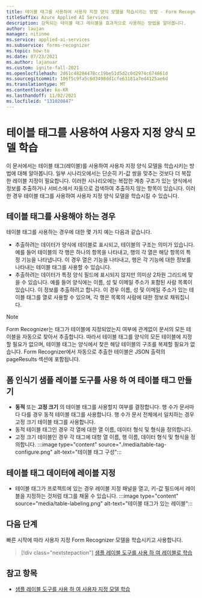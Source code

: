 ```yaml
---
title: 테이블 태그를 사용하여 사용자 지정 양식 모델을 학습시키는 방법 - Form Recognizer
titleSuffix: Azure Applied AI Services
description: 감독되는 테이블 태그 레이블을 효과적으로 사용하는 방법을 알아봅니다.
author: laujan
manager: nitinme
ms.service: applied-ai-services
ms.subservice: forms-recognizer
ms.topic: how-to
ms.date: 07/23/2021
ms.author: lajanuar
ms.custom: ignite-fall-2021
ms.openlocfilehash: 2d61c48204478cc19be51d5d2c0d2974c674661d
ms.sourcegitcommit: 106f5c9fa5c6d3498dd1cfe63181a7ed4125ae6d
ms.translationtype: MT
ms.contentlocale: ko-KR
ms.lasthandoff: 11/02/2021
ms.locfileid: "131020847"
---
```

# <a name="use-table-tags-to-train-your-custom-form-model"></a>테이블 태그를 사용하여 사용자 지정 양식 모델 학습

이 문서에서는 테이블 태그(레이블)를 사용하여 사용자 지정 양식 모델을 학습시키는 방법에 대해 알아봅니다. 일부 시나리오에서는 단순히 키-값 쌍을 맞추는 것보다 더 복잡한 레이블 지정이 필요합니다. 이러한 시나리오에는 복잡한 계층 구조가 있는 양식에서 정보를 추출하거나 서비스에서 자동으로 검색하여 추출하지 않는 항목이 있습니다. 이러한 경우 테이블 태그를 사용하여 사용자 지정 양식 모델을 학습시킬 수 있습니다.

## <a name="when-should-i-use-table-tags"></a>테이블 태그를 사용해야 하는 경우

테이블 태그를 사용하는 경우에 대한 몇 가지 예는 다음과 같습니다.

- 추출하려는 데이터가 양식에 테이블로 표시되고, 테이블의 구조는 의미가 있습니다. 예를 들어 테이블의 각 행은 하나의 항목을 나타내고, 행의 각 열은 해당 항목의 특정 기능을 나타냅니다. 이 경우 열은 기능을 나타내고, 행은 각 기능에 대한 정보를 나타내는 테이블 태그를 사용할 수 있습니다.
- 추출하려는 데이터가 특정 양식 필드에 표시되지 않지만 의미상 2차원 그리드에 맞을 수 있습니다. 예를 들어 양식에는 이름, 성 및 이메일 주소가 포함된 사람 목록이 있습니다. 이 정보를 추출하려고 합니다. 이 경우 이름, 성 및 이메일 주소가 있는 테이블 태그를 열로 사용할 수 있으며, 각 행은 목록의 사람에 대한 정보로 채워집니다.

> [!NOTE]
> Form Recognizer는 태그가 테이블에 지정되었는지 여부에 관계없이 문서의 모든 테이블을 자동으로 찾아서 추출합니다. 따라서 테이블 태그를 양식의 모든 테이블에 지정할 필요가 없으며, 테이블 태그는 양식에서 찾은 해당 테이블의 구조를 복제할 필요가 없습니다. Form Recognizer에서 자동으로 추출한 테이블은 JSON 출력의 pageResults 섹션에 포함됩니다.

## <a name="create-a-table-tag-with-the-form-recognizer-sample-labeling-tool"></a>폼 인식기 샘플 레이블 도구를 사용 하 여 테이블 태그 만들기
<!-- markdownlint-disable MD004 -->
* **동적** 또는 **고정 크기** 의 테이블 태그를 사용할지 여부를 결정합니다. 행 수가 문서마다 다를 경우 동적 테이블 태그를 사용합니다. 행 수가 문서 전체에서 일치하는 경우 고정 크기 테이블 태그를 사용합니다.
* 동적 테이블 태그인 경우 각 열에 대한 열 이름, 데이터 형식 및 형식을 정의합니다.
* 고정 크기 테이블인 경우 각 태그에 대항 열 이름, 행 이름, 데이터 형식 및 형식을 정의합니다.
:::image type="content" source="./media/table-tag-configure.png" alt-text="테이블 태그 구성":::

## <a name="label-your-table-tag-data"></a>테이블 태그 데이터에 레이블 지정

* 테이블 태그가 프로젝트에 있는 경우 레이블 지정 패널을 열고, 키-값 필드에서 레이블을 지정하는 것처럼 태그를 채울 수 있습니다.
:::image type="content" source="media/table-labeling.png" alt-text="테이블 태그가 있는 레이블":::

## <a name="next-steps"></a>다음 단계

빠른 시작에 따라 사용자 지정 Form Recognizer 모델을 학습시키고 사용합니다.

> [!div class="nextstepaction"]
> [샘플 레이블 도구를 사용 하 여 레이블로 학습](label-tool.md)

## <a name="see-also"></a>참고 항목

* [샘플 레이블 도구를 사용 하 여 사용자 지정 모델 학습](label-tool.md)
>
